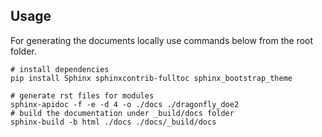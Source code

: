 
## Usage
For generating the documents locally use commands below from the root folder. 

```shell
# install dependencies
pip install Sphinx sphinxcontrib-fulltoc sphinx_bootstrap_theme

# generate rst files for modules
sphinx-apidoc -f -e -d 4 -o ./docs ./dragonfly_doe2
# build the documentation under _build/docs folder
sphinx-build -b html ./docs ./docs/_build/docs
```
